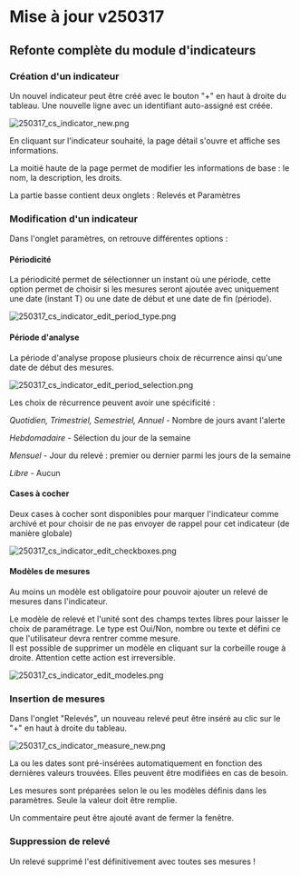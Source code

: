 # Mise à jour v250317

## Refonte complète du module d'indicateurs

### Création d'un indicateur

Un nouvel indicateur peut être créé avec le bouton "+" en haut à droite du tableau. Une nouvelle ligne avec un identifiant auto-assigné est créée.

![250317_cs_indicator_new.png](250317_cs_indicator_new.png)

En cliquant sur l'indicateur souhaité, la page détail s'ouvre et affiche ses informations. 

La moitié haute de la page permet de modifier les informations de base : le nom, la description, les droits.

La partie basse contient deux onglets : Relevés et Paramètres

### Modification d'un indicateur

Dans l'onglet paramètres, on retrouve différentes options :

#### Périodicité

La périodicité permet de sélectionner un instant où une période, cette option permet de choisir si les mesures seront ajoutée avec uniquement une date (instant T) ou une date de début et une date de fin (période).  

![250317_cs_indicator_edit_period_type.png](250317_cs_indicateur_edit_period_type.png)

#### Période d'analyse

La période d'analyse propose plusieurs choix de récurrence ainsi qu'une date de début des mesures.   

![250317_cs_indicator_edit_period_selection.png](250317_cs_indicator_edit_period_selection.png)

Les choix de récurrence peuvent avoir une spécificité : 

*Quotidien, Trimestriel, Semestriel, Annuel* - Nombre de jours avant l'alerte

*Hebdomadaire* - Sélection du jour de la semaine

*Mensuel* - Jour du relevé : premier ou dernier parmi les jours de la semaine

*Libre* - Aucun

#### Cases à cocher

Deux cases à cocher sont disponibles pour marquer l'indicateur comme archivé et pour choisir de ne pas envoyer de rappel pour cet indicateur (de manière globale) 

![250317_cs_indicator_edit_checkboxes.png](250317_cs_indicator_edit_checkboxes.png)

#### Modèles de mesures

Au moins un modèle est obligatoire pour pouvoir ajouter un relevé de mesures dans l'indicateur. 

Le modèle de relevé et l'unité sont des champs textes libres pour laisser le choix de paramétrage. Le type est Oui/Non, nombre ou texte et défini ce que l'utilisateur devra rentrer comme mesure.
<br/> 
Il est possible de supprimer un modèle en cliquant sur la corbeille rouge à droite. Attention cette action est irreversible. 

![250317_cs_indicator_edit_modeles.png](250317_cs_indicator_edit_modeles.png)

### Insertion de mesures

Dans l'onglet "Relevés", un nouveau relevé peut être inséré au clic sur le "+" en haut à droite du tableau.

![250317_cs_indicator_measure_new.png](250317_cs_indicator_measure_new.png)

La ou les dates sont pré-insérées automatiquement en fonction des dernières valeurs trouvées. Elles peuvent être modifiées en cas de besoin.

Les mesures sont préparées selon le ou les modèles définis dans les paramètres. Seule la valeur doit être remplie.

Un commentaire peut être ajouté avant de fermer la fenêtre. 

### Suppression de relevé

Un relevé supprimé l'est définitivement avec toutes ses mesures ! 

